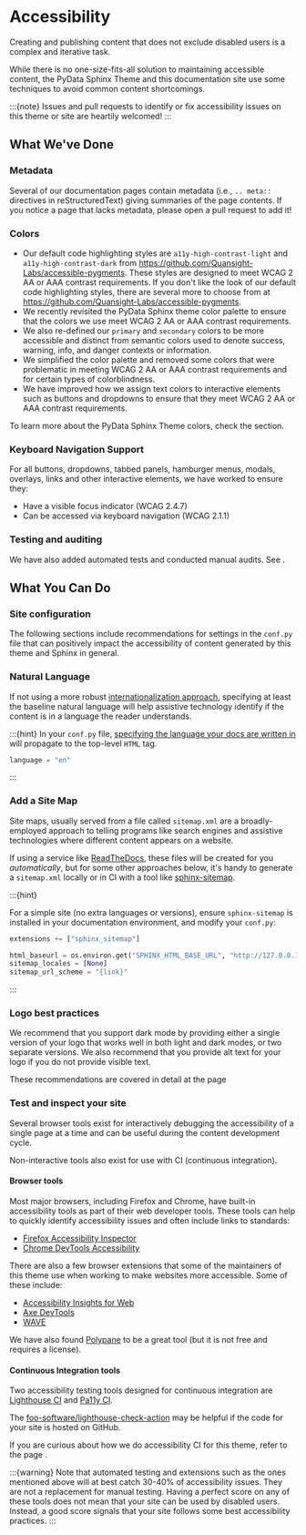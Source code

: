 # Accessibility

Creating and publishing content that does not exclude disabled users is a
complex and iterative task.

While there is no one-size-fits-all solution to maintaining accessible content,
the PyData Sphinx Theme and this documentation site use some techniques to avoid
common content shortcomings.

:::{note}
Issues and pull requests to identify or fix accessibility issues on this theme
or site are heartily welcomed!
:::

## What We've Done

### Metadata

Several of our documentation pages contain metadata (i.e., `.. meta::` directives
in reStructuredText) giving summaries of the page contents. If you notice a
page that lacks metadata, please open a pull request to add it!

### Colors

- Our default code highlighting styles are `a11y-high-contrast-light` and
  `a11y-high-contrast-dark` from https://github.com/Quansight-Labs/accessible-pygments.
  These styles are designed to meet WCAG 2 AA or AAA contrast requirements.
  If you don't like the look of our default code highlighting styles, there are several more
  to choose from at https://github.com/Quansight-Labs/accessible-pygments.
- We recently revisited the PyData Sphinx theme color palette to ensure that
  the colors we use meet WCAG 2 AA or AAA contrast requirements.
- We also re-defined our `primary` and `secondary` colors to be more accessible
  and distinct from semantic colors used to denote success, warning, info, and
  danger contexts or information.
- We simplified the color palette and removed some colors that were problematic
  in meeting WCAG 2 AA or AAA contrast requirements and for certain types of
  colorblindness.
- We have improved how we assign text colors to interactive elements such as
  buttons and dropdowns to ensure that they meet WCAG 2 AA or AAA contrast
  requirements.

To learn more about the PyData Sphinx Theme colors, check the [](../community/design-system.md)
section.

### Keyboard Navigation Support

For all buttons, dropdowns, tabbed panels, hamburger menus, modals, overlays,
links and other interactive elements, we have worked to ensure they:

- Have a visible focus indicator (WCAG 2.4.7)
- Can be accessed via keyboard navigation (WCAG 2.1.1)

### Testing and auditing

We have also added automated tests and conducted manual audits. See
[](../community/topics/accessibility.md).

## What You Can Do

### Site configuration

The following sections include recommendations for settings in the `conf.py` file that can positively impact the
accessibility of content generated by this theme and Sphinx in general.

### Natural Language

If not using a more robust [internationalization approach](https://www.sphinx-doc.org/en/master/usage/advanced/intl.html),
specifying at least the baseline natural language will help assistive technology
identify if the content is in a language the reader understands.

:::{hint}
In your `conf.py` file,
[specifying the language your docs are written in](https://www.sphinx-doc.org/en/master/usage/configuration.html#confval-language)
will propagate to the top-level `HTML` tag.

```python
language = "en"
```

:::

### Add a Site Map

Site maps, usually served from a file called `sitemap.xml` are a broadly-employed
approach to telling programs like search engines and assistive technologies where
different content appears on a website.

If using a service like [ReadTheDocs](https://about.readthedocs.com/), these files
will be created for you _automatically_, but for some other approaches below,
it's handy to generate a `sitemap.xml` locally or in CI with a tool like
[sphinx-sitemap](https://pypi.org/project/sphinx-sitemap/).

:::{hint}

For a simple site (no extra languages or versions), ensure `sphinx-sitemap`
is installed in your documentation environment, and modify your `conf.py`:

```python
extensions += ["sphinx_sitemap"]

html_baseurl = os.environ.get("SPHINX_HTML_BASE_URL", "http://127.0.0.1:8000/")
sitemap_locales = [None]
sitemap_url_scheme = "{link}"
```

:::

### Logo best practices

We recommend that you support dark mode by providing either a single version of
your logo that works well in both light and dark modes, or two separate
versions. We also recommend that you provide alt text for your logo if you do
not provide visible text.

These recommendations are covered in detail at the page [](./branding.rst)

### Test and inspect your site

Several browser tools exist for interactively debugging the accessibility
of a single page at a time and can be useful during the content development
cycle.

Non-interactive tools also exist for use with CI (continuous integration).

#### Browser tools

Most major browsers, including Firefox and Chrome, have built-in accessibility
tools as part of their web developer tools. These tools can help to quickly
identify accessibility issues and often include links to standards:

- [Firefox Accessibility Inspector](https://developer.mozilla.org/en-US/docs/Tools/Accessibility_inspector)
- [Chrome DevTools Accessibility](https://developer.chrome.com/docs/devtools/accessibility/reference)

There are also a few browser extensions that some of the maintainers of this
theme use when working to make websites more accessible. Some of these include:

- [Accessibility Insights for Web](https://accessibilityinsights.io/docs/web/overview/)
- [Axe DevTools](https://www.deque.com/axe/browser-extensions/)
- [WAVE](https://wave.webaim.org/extension/)

We have also found [Polypane](https://polypane.app/) to be a great tool (but it
is not free and requires a license).

#### Continuous Integration tools

Two accessibility testing tools designed for continuous integration are
[Lighthouse CI](https://github.com/GoogleChrome/lighthouse-ci/blob/main/docs/getting-started.md)
and [Pa11y CI](https://github.com/pa11y/pa11y-ci).

The [foo-software/lighthouse-check-action](https://github.com/foo-software/lighthouse-check-action)
may be helpful if the code for your site is hosted on GitHub.

If you are curious about how we do accessibility CI for this theme, refer to the
page [](../community/topics/accessibility.md).

:::{warning}
Note that automated testing and extensions such as the ones mentioned above will
at best catch 30-40% of accessibility issues. They are not a replacement for
manual testing. Having a perfect score on any of these tools does not mean that
your site can be used by disabled users. Instead, a good score signals that your
site follows some best accessibility practices.
:::
